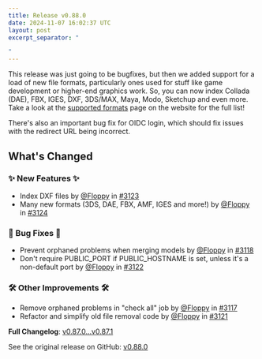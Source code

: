 ```yaml
---
title: Release v0.88.0
date: 2024-11-07 16:02:37 UTC
layout: post
excerpt_separator: "

"
---
```

This release was just going to be bugfixes, but then we added support for a load of new file formats, particularly ones used for stuff like game development or higher-end graphics work. So, you can now index Collada (DAE), FBX, IGES, DXF, 3DS/MAX, Maya, Modo, Sketchup and even more. Take a look at the [supported formats](https://manyfold.app/manual/supported_formats.html) page on the website for the full list!

There's also an important bug fix for OIDC login, which should fix issues with the redirect URL being incorrect.

## What's Changed
### ✨ New Features ✨
* Index DXF files by [@Floppy](https://github.com/Floppy) in [#3123](https://github.com/manyfold3d/manyfold/pull/3123)
* Many new formats (3DS, DAE, FBX, AMF, IGES and more!) by [@Floppy](https://github.com/Floppy) in [#3124](https://github.com/manyfold3d/manyfold/pull/3124)
### 🐛 Bug Fixes 🐛
* Prevent orphaned problems when merging models by [@Floppy](https://github.com/Floppy) in [#3118](https://github.com/manyfold3d/manyfold/pull/3118)
* Don't require PUBLIC_PORT if PUBLIC_HOSTNAME is set, unless it's a non-default port by [@Floppy](https://github.com/Floppy) in [#3122](https://github.com/manyfold3d/manyfold/pull/3122)
### 🛠️ Other Improvements 🛠️
* Remove orphaned problems in "check all" job by [@Floppy](https://github.com/Floppy) in [#3117](https://github.com/manyfold3d/manyfold/pull/3117)
* Refactor and simplify old file removal code by [@Floppy](https://github.com/Floppy) in [#3121](https://github.com/manyfold3d/manyfold/pull/3121)


**Full Changelog**: [v0.87.0...v0.87.1](https://github.com/manyfold3d/manyfold/compare/v0.87.0...v0.87.1)

See the original release on GitHub: [v0.88.0](https://github.com/manyfold3d/manyfold/releases/tag/v0.87.1)
